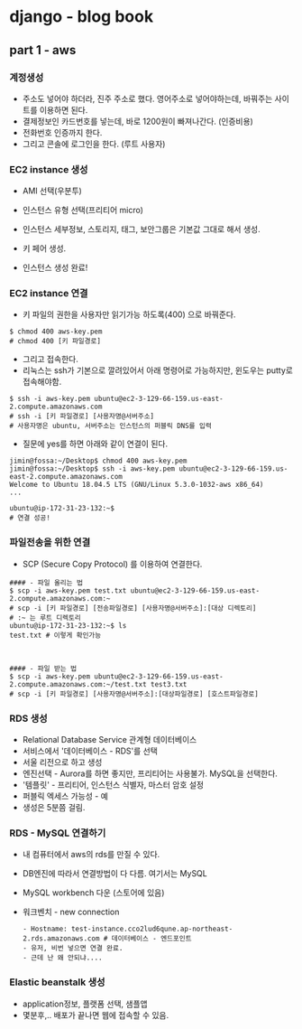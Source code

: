 # django - blog book

## part 1 - aws

### 계정생성

- 주소도 넣어야 하더라, 진주 주소로 했다. 영어주소로 넣어야하는데, 바꿔주는 사이트를 이용하면 된다.
- 결제정보인 카드번호를 넣는데, 바로 1200원이 빠져나간다. (인증비용)
- 전화번호 인증까지 한다.
- 그리고 콘솔에 로그인을 한다. (루트 사용자)

### EC2 instance 생성

- AMI 선택(우분투)
- 인스턴스 유형 선택(프리티어 micro)
- 인스턴스 세부정보, 스토리지, 태그, 보안그룹은 기본값 그대로 해서 생성.

- 키 페어 생성.
- 인스턴스 생성 완료!

### EC2 instance 연결

- 키 파일의 권한을 사용자만 읽기가능 하도록(400) 으로 바꿔준다.

```shell
$ chmod 400 aws-key.pem 
# chmod 400 [키 파일경로]
```

- 그리고 접속한다.
- 리눅스는 ssh가 기본으로 깔려있어서 아래 명령어로 가능하지만, 
  윈도우는 putty로 접속해야함.

```shell
$ ssh -i aws-key.pem ubuntu@ec2-3-129-66-159.us-east-2.compute.amazonaws.com
# ssh -i [키 파일경로] [사용자명@서버주소]
# 사용자명은 ubuntu, 서버주소는 인스턴스의 퍼블릭 DNS를 입력
```

- 질문에 yes를 하면 아래와 같이 연결이 된다.

```shell
jimin@fossa:~/Desktop$ chmod 400 aws-key.pem
jimin@fossa:~/Desktop$ ssh -i aws-key.pem ubuntu@ec2-3-129-66-159.us-east-2.compute.amazonaws.com
Welcome to Ubuntu 18.04.5 LTS (GNU/Linux 5.3.0-1032-aws x86_64)
...

ubuntu@ip-172-31-23-132:~$ 
# 연결 성공!
```

### 파일전송을 위한 연결

- SCP (Secure Copy Protocol) 를 이용하여 연결한다.

```shell
#### - 파일 올리는 법
$ scp -i aws-key.pem test.txt ubuntu@ec2-3-129-66-159.us-east-2.compute.amazonaws.com:~
# scp -i [키 파일경로] [전송파일경로] [사용자명@서버주소]:[대상 디렉토리]
# :~ 는 루트 디렉토리
ubuntu@ip-172-31-23-132:~$ ls
test.txt # 이렇게 확인가능



#### - 파일 받는 법
$ scp -i aws-key.pem ubuntu@ec2-3-129-66-159.us-east-2.compute.amazonaws.com:~/test.txt test3.txt
# scp -i [키 파일경로] [사용자명@서버주소]:[대상파일경로] [호스트파일경로]
```

### RDS 생성

- Relational Database Service 관계형 데이터베이스
- 서비스에서 '데이터베이스 - RDS'를 선택
- 서울 리전으로 하고 생성
- 엔진선택 - Aurora를 하면 좋지만, 프리티어는 사용불가. MySQL을 선택한다.
- '템플릿' - 프리티어, 인스턴스 식별자, 마스터 암호 설정
- 퍼블릭 엑세스 가능성 - 예
- 생성은 5분쯤 걸림.

### RDS - MySQL 연결하기

- 내 컴퓨터에서 aws의 rds를 만질 수 있다.

- DB엔진에 따라서 연결방법이 다 다름. 여기서는 MySQL

- MySQL workbench 다운 (스토어에 있음)

- 워크벤치 - new connection

  ```shell
  - Hostname: test-instance.cco2lud6qune.ap-northeast-2.rds.amazonaws.com # 데이터베이스 - 엔드포인트
  - 유저, 비번 넣으면 연결 완료.
  - 근데 난 왜 안되냐....
  ```
  


### Elastic beanstalk 생성

- application정보, 플랫폼 선택, 샘플앱
- 몇분후,.. 배포가 끝나면 웹에 접속할 수 있음.